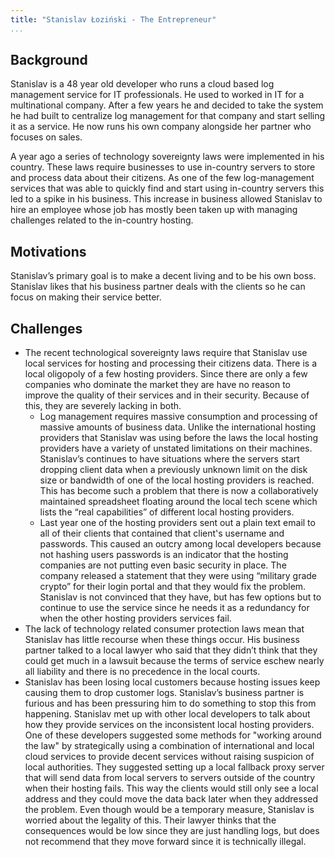 ```yaml
---
title: "Stanislav Łoziński - The Entrepreneur"
...
```


## Background

Stanislav is a 48 year old developer who runs a cloud based log management service for IT professionals. He used to worked in IT for a multinational company. After a few years he and decided to take the system he had built to centralize log management for that company and start selling it as a service. He now runs his own company alongside her partner who focuses on sales.

A year ago a series of technology sovereignty laws were implemented in his country. These laws require businesses to use in-country servers to store and process data about their citizens. As one of the few log-management services that was able to quickly find and start using in-country servers this led to a spike in his business.  This increase in business allowed Stanislav to hire an employee whose job has mostly been taken up with managing challenges related to the in-country hosting.

## Motivations

Stanislav’s primary goal is to make a decent living and to be his own boss. Stanislav likes that his business partner deals with the clients so he can focus on making their service better.

## Challenges

* The recent technological sovereignty laws require that Stanislav use local services for hosting and processing their citizens data. There is a local oligopoly of a few hosting providers. Since there are only a few companies who dominate the market they are have no reason to improve the quality of their services and in their security. Because of this, they are severely lacking in both.
  * Log management requires massive consumption and processing of massive amounts of business data. Unlike the international hosting providers that Stanislav was using before the laws the local hosting providers have a variety of unstated limitations on their machines. Stanislav’s continues to have situations where the servers start dropping client data when a previously unknown limit on the disk size or bandwidth of one of the local hosting providers is reached. This has become such a problem that there is now a collaboratively maintained spreadsheet floating around the local tech scene which lists the “real capabilities” of different local hosting providers.
  * Last year one of the hosting providers sent out a plain text email to all of their clients that contained that client's username and passwords. This caused an outcry among local developers because not hashing users passwords is an indicator that the hosting companies are not putting even basic security in place. The company released a statement that they were using “military grade crypto” for their login portal and that they would fix the problem. Stanislav is not convinced that they have, but has few options but to continue to use the service since he needs it as a redundancy for when the other hosting providers services fail.
* The lack of technology related consumer protection laws mean that Stanislav has little recourse when these things occur. His business partner talked to a local lawyer who said that they didn’t think that they could get much in a lawsuit because the terms of service eschew nearly all liability and there is no precedence in the local courts.
* Stanislav has been losing local customers because hosting issues keep causing them to drop customer logs. Stanislav’s business partner is furious and has been pressuring him to do something to stop this from happening. Stanislav met up with other local developers to talk about how they provide services on the inconsistent local hosting providers. One of these developers suggested some methods for "working around the law" by strategically using a combination of international and local cloud services to provide decent services without raising suspicion of local authorities. They suggested setting up a local fallback proxy server that will send data from local servers to servers outside of the country when their hosting fails. This way the clients would still only see a local address and they could move the data back later when they addressed the problem. Even though would be a temporary measure, Stanislav is worried about the legality of this. Their lawyer thinks that the consequences would be low since they are just handling logs, but does not recommend that they move forward since it is technically illegal.
